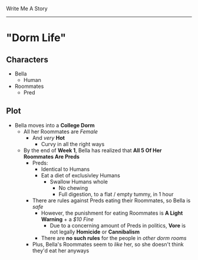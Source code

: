 Write Me A Story
****************
"Dorm Life"
===========

Characters
----------
- Bella
	- Human
- Roommates
	- Pred

Plot
----
- Bella moves into a __College Dorm__
	- All her Roommates are _Female_
		- And _very_ __Hot__
			- Curvy in all the right ways
	- By the end of __Week 1__, Bella has realized that __All 5 Of Her Roommates Are Preds__
		- Preds:
			- Identical to Humans
			- Eat a diet of exclusivley Humans
				- Swallow Humans whole
					- No chewing
					- Full digestion, to a flat / empty tummy, in 1 hour
		- There are rules against Preds eating their Roommates, so Bella is _safe_
			- However, the punishment for eating Roommates is __A Light Warning__ + a _$10 Fine_
				- Due to a concerning amount of Preds in politics, __Vore__ is not legally __Homicide__ or __Cannibalism__
			- There are __no such rules__ for the people in _other dorm rooms_
		- Plus, Bella's Roommates seem to _like_ her, so she doesn't think they'd eat her anyways
